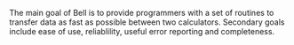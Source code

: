 The main goal of Bell is to provide programmers with a set of routines to transfer data as fast as possible between two calculators. Secondary goals include ease of use, reliablility, useful error reporting and completeness.
